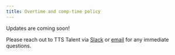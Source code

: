 ```yaml
---
title: Overtime and comp-time policy
---
```


Updates are coming soon!  

Please reach out to TTS Talent via [Slack](https://gsa-tts.slack.com/messages/talent/) or [email](tts-talentteam@gsa.gov) for any immediate questions.
